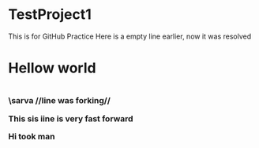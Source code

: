 # TestProject1
This is for GitHub Practice
Here is a empty line earlier, now it was resolved
<h1>Hellow world<h1>

  <h3>
\sarva 
//line was forking//

This sis iine is very fast forward
  
  Hi took man
  
<h3>
  
